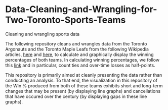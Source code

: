 # Data-Cleaning-and-Wrangling-for-Two-Toronto-Sports-Teams
Cleaning and wrangling sports data

The following repository cleans and wrangles data from the Toronto Argonauts and the Toronto Maple Leafs from the
following Wikipedia articles, [here](https://en.wikipedia.org/wiki/List_of_Toronto_Argonauts_seasons) and [here](https://en.wikipedia.org/wiki/List_of_Toronto_Maple_Leafs_seasons), to calculate and graphically display the 
winning percentages of both teams. In calculating winning percentages, we follow this [link](https://en.wikipedia.org/wiki/Winning_percentage)
and in particular, count ties and over-time losses as half-points.

This repository is primarily aimed at cleanly presenting the data rather than conducting an analysis. To that end, the visualization
in this repository of the Win % produced from both of these teams exhibits short and long-term changes that may be present (by displaying
line graphs) and cancellations that have occured over the century (by displaying gaps in these line graphs).
